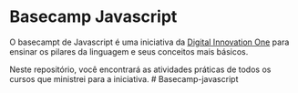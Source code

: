 # Basecamp Javascript

O basecampt de Javascript é uma iniciativa da [Digital Innovation One](https://digitalinnovation.one/) para ensinar os pilares da linguagem e seus conceitos mais básicos.

Neste repositório, você encontrará as atividades práticas de todos os cursos que ministrei para a iniciativa.
#   B a s e c a m p - j a v a s c r i p t  
 